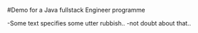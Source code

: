 #Demo for a Java fullstack Engineer programme

-Some text specifies some utter rubbish..
-not doubt about that..

